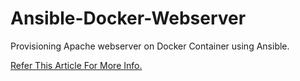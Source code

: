 # Ansible-Docker-Webserver
Provisioning Apache webserver on Docker Container using Ansible.

[Refer This Article For More Info.](https://patilprajwal22.medium.com/launching-webserver-inside-a-docker-container-using-ansible-d63f27b0e5f7)

